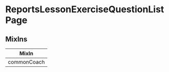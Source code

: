 # ReportsLessonExerciseQuestionListPage

## MixIns

<!-- @vuese:ReportsLessonExerciseQuestionListPage:mixIns:start -->
|MixIn|
|---|
|commonCoach|

<!-- @vuese:ReportsLessonExerciseQuestionListPage:mixIns:end -->
